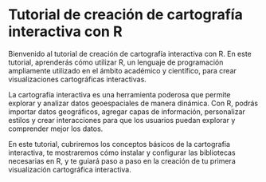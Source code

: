 # Tutorial de creación de cartografía interactiva con R

Bienvenido al tutorial de creación de cartografía interactiva con R. En este tutorial, aprenderás cómo utilizar R, un lenguaje de programación ampliamente utilizado en el ámbito académico y científico, para crear visualizaciones cartográficas interactivas.

La cartografía interactiva es una herramienta poderosa que permite explorar y analizar datos geoespaciales de manera dinámica. Con R, podrás importar datos geográficos, agregar capas de información, personalizar estilos y crear interacciones para que los usuarios puedan explorar y comprender mejor los datos.

En este tutorial, cubriremos los conceptos básicos de la cartografía interactiva, te mostraremos cómo instalar y configurar las bibliotecas necesarias en R, y te guiará paso a paso en la creación de tu primera visualización cartográfica interactiva.
